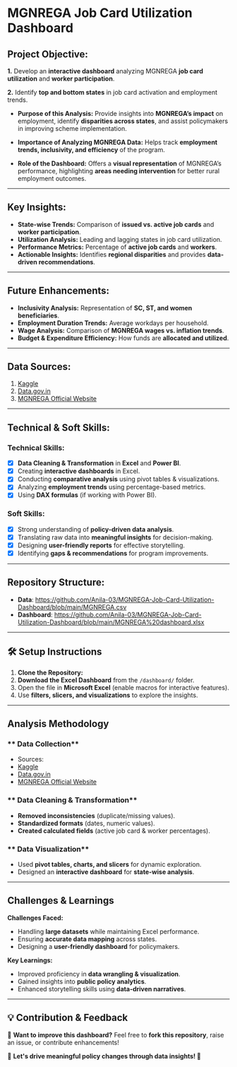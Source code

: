 # MGNREGA Job Card Utilization Dashboard

## Project Objective:

   **1.** Develop an **interactive dashboard** analyzing MGNREGA **job card utilization** and **worker participation**.

   **2.** Identify **top and bottom states** in job card activation and employment trends.

- **Purpose of this Analysis:** Provide insights into **MGNREGA’s impact** on employment, identify **disparities across states**, and assist policymakers in improving scheme implementation.

- **Importance of Analyzing MGNREGA Data:** Helps track **employment trends, inclusivity, and efficiency** of the program.

- **Role of the Dashboard:** Offers a **visual representation** of MGNREGA’s performance, highlighting **areas needing intervention** for better rural employment outcomes.

---

## Key Insights:

- **State-wise Trends:** Comparison of **issued vs. active job cards** and **worker participation**.
- **Utilization Analysis:** Leading and lagging states in job card utilization.
- **Performance Metrics:** Percentage of **active job cards** and **workers**.
- **Actionable Insights:** Identifies **regional disparities** and provides **data-driven recommendations**.

---

## Future Enhancements:

- **Inclusivity Analysis:** Representation of **SC, ST, and women beneficiaries**.
- **Employment Duration Trends:** Average workdays per household.
- **Wage Analysis:** Comparison of **MGNREGA wages vs. inflation trends**.
- **Budget & Expenditure Efficiency:** How funds are **allocated and utilized**.

---

## Data Sources:

1. [Kaggle](https://lnkd.in/g6aPcsiG)
2. [Data.gov.in](https://data.gov.in/)
3. [MGNREGA Official Website](https://nrega.nic.in/)

---

## Technical & Soft Skills:

### **Technical Skills:**
- [x] **Data Cleaning & Transformation** in **Excel** and **Power BI**.
- [x] Creating **interactive dashboards** in Excel.
- [x] Conducting **comparative analysis** using pivot tables & visualizations.
- [x] Analyzing **employment trends** using percentage-based metrics.
- [x] Using **DAX formulas** (if working with Power BI).

### **Soft Skills:**
- [x] Strong understanding of **policy-driven data analysis**.
- [x] Translating raw data into **meaningful insights** for decision-making.
- [x] Designing **user-friendly reports** for effective storytelling.
- [x] Identifying **gaps & recommendations** for program improvements.

---

## Repository Structure:
- **Data**: https://github.com/Anila-03/MGNREGA-Job-Card-Utilization-Dashboard/blob/main/MGNREGA.csv
- **Dashboard**: https://github.com/Anila-03/MGNREGA-Job-Card-Utilization-Dashboard/blob/main/MGNREGA%20dashboard.xlsx

---

## 🛠 **Setup Instructions**  

1. **Clone the Repository:**  
2. **Download the Excel Dashboard** from the `/dashboard/` folder.  
3. Open the file in **Microsoft Excel** (enable macros for interactive features).  
4. Use **filters, slicers, and visualizations** to explore the insights.  

---

##  **Analysis Methodology**  

### ** Data Collection**  
- Sources:  
- [Kaggle](https://lnkd.in/g6aPcsiG)  
- [Data.gov.in](https://data.gov.in/)  
- [MGNREGA Official Website](https://nrega.nic.in/)  

### ** Data Cleaning & Transformation**  
- **Removed inconsistencies** (duplicate/missing values).  
- **Standardized formats** (dates, numeric values).  
- **Created calculated fields** (active job card & worker percentages).  

### ** Data Visualization**  
- Used **pivot tables, charts, and slicers** for dynamic exploration.  
- Designed an **interactive dashboard** for **state-wise analysis**.  

---

##  **Challenges & Learnings**  

 **Challenges Faced:**  
- Handling **large datasets** while maintaining Excel performance.  
- Ensuring **accurate data mapping** across states.  
- Designing a **user-friendly dashboard** for policymakers.  

 **Key Learnings:**  
- Improved proficiency in **data wrangling & visualization**.  
- Gained insights into **public policy analytics**.  
- Enhanced storytelling skills using **data-driven narratives**.


---

## 💡 **Contribution & Feedback**  

📩 **Want to improve this dashboard?** Feel free to **fork this repository**, raise an issue, or contribute enhancements!  

📢 **Let's drive meaningful policy changes through data insights! 🚀**  
